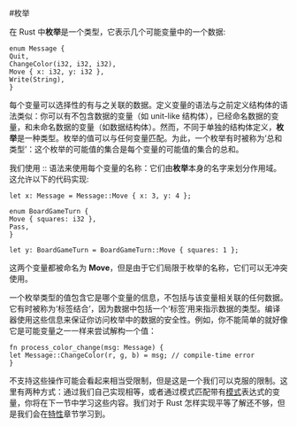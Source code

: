 #枚举
 
在 Rust 中**枚举**是一个类型，它表示几个可能变量中的一个数据:  

    enum Message {
    Quit,
    ChangeColor(i32, i32, i32),
    Move { x: i32, y: i32 },
    Write(String),
    }

每个变量可以选择性的有与之关联的数据。定义变量的语法与之前定义结构体的语法类似：你可以有不包含数据的变量（如 unit-like 结构体），已经命名数据的变量，和未命名数据的变量（如数据结构体）。然而，不同于单独的结构体定义，**枚举**是一种类型。枚举的值可以与任何变量匹配。为此，一个枚举有时被称为‘总和类型’：这个枚举的可能值的集合是每个变量的可能值的集合的总和。    

我们使用 :: 语法来使用每个变量的名称：它们由**枚举**本身的名字来划分作用域。这允许以下的代码实现:
    
    let x: Message = Message::Move { x: 3, y: 4 };
    
    enum BoardGameTurn {
    Move { squares: i32 },
    Pass,
    }
    
    let y: BoardGameTurn = BoardGameTurn::Move { squares: 1 }; 

这两个变量都被命名为 **Move**，但是由于它们局限于枚举的名称，它们可以无冲突使用。  

一个枚举类型的值包含它是哪个变量的信息，不包括与该变量相关联的任何数据。它有时被称为‘标签结合’，因为数据中包括一个‘标签’用来指示数据的类型。编译器使用这些信息来保证你访问枚举中的数据的安全性。例如，你不能简单的就好像它是可能变量之一一样来尝试解构一个值：

    fn process_color_change(msg: Message) {
    let Message::ChangeColor(r, g, b) = msg; // compile-time error
    }
  
不支持这些操作可能会看起来相当受限制，但是这是一个我们可以克服的限制。这里有两种方式：通过我们自己实现相等，或者通过模式匹配带有<a href="http://doc.rust-lang.org/stable/book/match.html">模式</a>表达式的变量，你将在下一节中学习这些内容。我们对于 Rust 怎样实现平等了解还不够，但是我们会在<a href="http://doc.rust-lang.org/stable/book/traits.html">特性</a>章节学习到。
